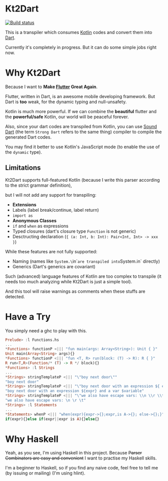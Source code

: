 # Kt2Dart

[![Build status](https://ci.appveyor.com/api/projects/status/38gy6t4offcp39jb?svg=true)](https://ci.appveyor.com/project/ice1000/kt2dart)

This is a transpiler which consumes [Kotlin](https://kotlinlang.org) codes and convert them into [Dart](https://www.dartlang.org/).

Currently it's completely in progress. But it can do some simple jobs right now.

# Why Kt2Dart

Because I want to **Make [Flutter](https://flutter.io) Great Again**.

Flutter, written in Dart, is an awesome mobile developing framework. But Dart is **too** weak, for the dynamic typing and null-unsafety.

Kotlin is much more powerful.
If we can combine the **beautiful** flutter and the **powerful/safe** Kotlin, our world will be peaceful forever.

Also, since your dart codes are transpiled from Kotlin, you can use [Sound Dart](https://www.dartlang.org/guides/language/sound-dart)
(the term `Strong Dart` refers to the same thing) compiler to compile the generated Dart codes.

You may find it better to use Kotlin's JavaScript mode (to enable the use of the `dynamic` type).

## Limitations

Kt2Dart supports full-featured Kotlin (because I write this parser according to the strict grammar definition),

but I will not add any support for transpiling:

+ **Extensions**
+ Labels (label break/continue, label return)
+ `import as`
+ **Anonymous Classes**
+ `if` and `when` as expressions
+ Typed closures (dart's closure type `Function` is not generic)
+ Desctructing declaration (`{ (a: Int, b: Int): Pair<Int, Int> -> xxx }`)

While these features are not fully supported:

+ Naming (names like `System.\`in\`` are transpiled into `System.in` directly)
+ Generics (Dart's generics are covariant)

Such (advanced) language features of Kotlin are too complex to transpile
(it needs too much analyzing while Kt2Dart is just a simple tool).

And this tool will raise warnings as comments when these stuffs are detected.

# Have a Try

You simply need a ghc to play with this.

```haskell
Prelude> :l Functions.hs
...
*Functions> functionP <||| "fun main(args: Array<String>): Unit { }"
Unit main(Array<String> args){}
*Functions> functionP <||| "fun <T, R> run(block: (T) -> R): R { }"
R run<T,R>(Function/* (T) -> R */ block){}
*Functions> :l Strings
...
*Strings> stringTemplateP <||| "\"boy next door\""
"boy next door"
*Strings> stringTemplateP <||| "\"boy next door with an expression ${ expr } and a var $variable\""
"boy next door with an expression ${expr} and a var $variable"
*Strings> stringTemplateP <||| "\"we also have escape vars: \\n \\r \\t\""
"we also have escape vars: \n \r \t"
*Strings> :l Statements
...
*Statements> whenP <||| "when(expr){expr->{};expr,is A->{}; else->{};}"
if(expr){}else if(expr||expr is A){}else{}
```

# Why Haskell

Yeah, as you see, I'm using Haskell in this project.
Because ~~Parser Combinators are easy and convenient~~ I want to practise my Haskell skills.

I'm a beginner to Haskell, so if you find any naive code, feel free to tell me (by issuing or mailing) (I'm using hlint).

